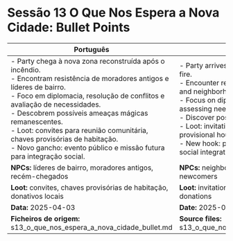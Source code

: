
# Sessão 13  O Que Nos Espera a Nova Cidade: Bullet Points

| Português | English |
|-----------|---------|
| - Party chega à nova zona reconstruída após o incêndio.<br>- Encontram resistência de moradores antigos e líderes de bairro.<br>- Foco em diplomacia, resolução de conflitos e avaliação de necessidades.<br>- Descobrem possíveis ameaças mágicas remanescentes.<br>- Loot: convites para reunião comunitária, chaves provisórias de habitação.<br>- Novo gancho: evento público e missão futura para integração social.<br> | - Party arrives at the newly rebuilt area after the fire.<br>- Encounter resistance from longtime residents and neighborhood leaders.<br>- Focus on diplomacy, conflict resolution, and assessing needs.<br>- Discover possible lingering magical threats.<br>- Loot: invitations to community meeting, provisional housing keys.<br>- New hook: public event and future mission for social integration.<br> |
| **NPCs:** líderes de bairro, moradores antigos, recém-chegados | **NPCs:** neighborhood leaders, longtime residents, newcomers |
| **Loot:** convites, chaves provisórias de habitação, donativos locais | **Loot:** invitations, provisional housing keys, local donations |
| **Data:** 2025-04-03 | **Date:** 2025-04-03 |
| **Ficheiros de origem:** s13_o_que_nos_espera_a_nova_cidade_bullet.md | **Source files:** s13_o_que_nos_espera_a_nova_cidade_bullet.md |




















